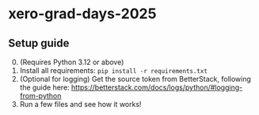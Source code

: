 # xero-grad-days-2025

## Setup guide

0. (Requires Python 3.12 or above)
1. Install all requirements:
```pip install -r requirements.txt```
2. (Optional for logging) Get the source token from BetterStack, following the guide here: https://betterstack.com/docs/logs/python/#logging-from-python
3. Run a few files and see how it works!